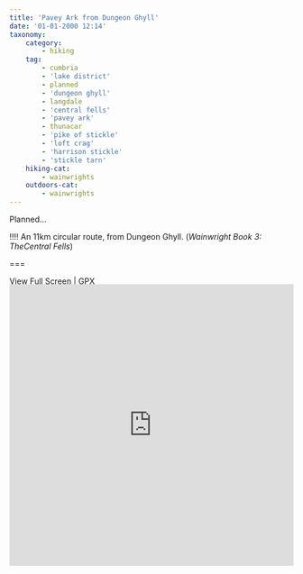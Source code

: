 ```yaml
---
title: 'Pavey Ark from Dungeon Ghyll'
date: '01-01-2000 12:14'
taxonomy:
    category:
        - hiking
    tag:
        - cumbria
        - 'lake district'
        - planned
        - 'dungeon ghyll'
        - langdale
        - 'central fells'
        - 'pavey ark'
        - thunacar
        - 'pike of stickle'
        - 'loft crag'
        - 'harrison stickle'
        - 'stickle tarn'
    hiking-cat:
        - wainwrights
    outdoors-cat:
        - wainwrights
---
```


Planned...

!!!! An 11km circular route, from Dungeon Ghyll. (_Wainwright Book 3: TheCentral Fells_)

===

[View Full Screen](https://map.mootparadox.com/full/paveyark-plan) | [GPX](https://map.mootparadox.com/gpx/paveyark-plan)  
<p><iframe src="https://map.mootparadox.com/embed/paveyark-plan" height="500" width="100%" style="border:none; margin-top:-1.2em;"></iframe></p>